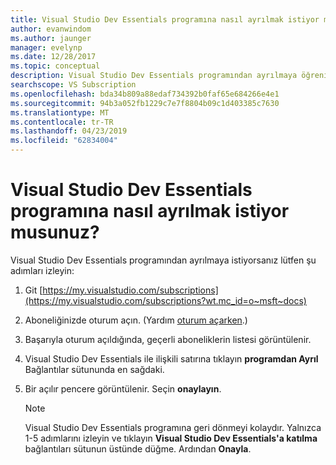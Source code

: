 ```yaml
---
title: Visual Studio Dev Essentials programına nasıl ayrılmak istiyor musunuz? | Microsoft Docs
author: evanwindom
ms.author: jaunger
manager: evelynp
ms.date: 12/28/2017
ms.topic: conceptual
description: Visual Studio Dev Essentials programından ayrılmaya öğrenin
searchscope: VS Subscription
ms.openlocfilehash: bda34b809a88edaf734392b0faf65e684266e4e1
ms.sourcegitcommit: 94b3a052fb1229c7e7f8804b09c1d403385c7630
ms.translationtype: MT
ms.contentlocale: tr-TR
ms.lasthandoff: 04/23/2019
ms.locfileid: "62834004"
---
```

# <a name="how-do-i-leave-the-visual-studio-dev-essentials-program"></a>Visual Studio Dev Essentials programına nasıl ayrılmak istiyor musunuz?

Visual Studio Dev Essentials programından ayrılmaya istiyorsanız lütfen şu adımları izleyin:

1. Git [https://my.visualstudio.com/subscriptions](https://my.visualstudio.com/subscriptions?wt.mc_id=o~msft~docs)
2. Aboneliğinizde oturum açın.  (Yardım [oturum açarken](signing-in.md).)
3. Başarıyla oturum açıldığında, geçerli aboneliklerin listesi görüntülenir.
4. Visual Studio Dev Essentials ile ilişkili satırına tıklayın **programdan Ayrıl** Bağlantılar sütununda en sağdaki.
5. Bir açılır pencere görüntülenir. Seçin **onaylayın**.

    > [!NOTE]
    > Visual Studio Dev Essentials programına geri dönmeyi kolaydır.  Yalnızca 1-5 adımlarını izleyin ve tıklayın **Visual Studio Dev Essentials'a katılma** bağlantıları sütunun üstünde düğme. Ardından **Onayla**.
